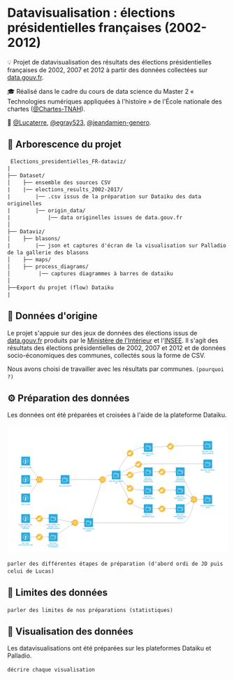 # Datavisualisation : élections présidentielles françaises (2002-2012)

:bulb: Projet de datavisualisation des résultats des élections présidentielles françaises de 2002, 2007 et 2012 à partir des données collectées sur [data.gouv.fr](https://www.data.gouv.fr/fr/).

:mortar_board: Réalisé dans le cadre du cours de data science du Master 2 « Technologies numériques appliquées à l'histoire » de l'École nationale des chartes ([@Chartes-TNAH](https://github.com/Chartes-TNAH)).

:bust_in_silhouette: [@Lucaterre](https://github.com/Lucaterre), [@egray523](https://github.com/egray523), [@jeandamien-genero](https://github.com/jeandamien-genero).

## :open_file_folder: Arborescence du projet

```
 Elections_presidentielles_FR-dataviz/
|
├── Dataset/
│    ├── ensemble des sources CSV
|    |── elections_results_2002-2017/
|        |── .csv issus de la préparation sur Dataiku des data originelles
|        |── origin_data/
|            |── data originelles issues de data.gouv.fr
│   
├── Dataviz/
│    ├── blasons/
|        |── json et captures d'écran de la visualisation sur Palladio de la gallerie des blasons
│    ├── maps/
│    ├── process_diagrams/
│         |── captures diagrammes à barres de dataiku
│     
├──Export du projet (flow) Dataiku 
|
```
## :scroll: Données d'origine

Le projet s'appuie sur des jeux de données des élections issus de [data.gouv.fr](https://www.data.gouv.fr/fr/) produits par le  [Ministère de l'Intérieur](https://www.data.gouv.fr/fr/posts/les-donnees-des-elections) et l'[INSEE](https://www.data.gouv.fr/fr/datasets/data-insee-sur-les-communes/). Il s'agit des résultats des élections présidentielles de 2002, 2007 et 2012 et de données socio-économiques des communes, collectés sous la forme de CSV.

Nous avons choisi de travailler avec les résultats par communes. ```(pourquoi ?)```

## :gear: Préparation des données

Les données ont été préparées et croisées à l'aide de la plateforme Dataiku.

![](./Flow_dataiku_elections_2002-2012.png)

```parler des différentes étapes de préparation (d'abord ordi de JD puis celui de Lucas)```

## :memo: Limites des données

```parler des limites de nos préparations (statistiques)```

## :art: Visualisation des données

Les datavisualisations ont été préparées sur les plateformes Dataiku et Palladio.

```décrire chaque visualisation```

